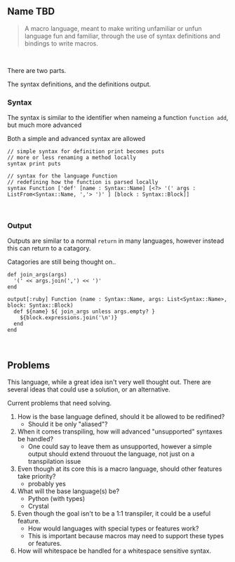 ## Name TBD

> A macro language, meant to make writing unfamiliar or unfun language fun and familiar, through the use of syntax definitions and bindings to write macros.

<!-- removed for not properly reflecting goals, however some of it is a proper goal
> A macro language, only meant to be used as a macro language, with a focus on extending the language itself through macros, essentially creating mini-languages that transpile using the macro language to other languages. 
-->

<br>

There are two parts.

The syntax definitions, and the definitions output.

### Syntax

The syntax is similar to the identifier when nameing a function `function add`, but much more advanced

Both a simple and advanced syntax are allowed
```
// simple syntax for definition print becomes puts
// more or less renaming a method locally
syntax print puts

// syntax for the language Function
// redefining how the function is parsed locally
syntax Function ['def' [name : Syntax::Name] [<?> '(' args : ListFrom<Syntax::Name, ','> ')' ] [block : Syntax::Block]]
```

<br>

### Output

Outputs are similar to a normal `return` in many languages, however instead this can return to a catagory.

Catagories are still being thought on..
```
def join_args(args)
  '(' << args.join(',') << ')'
end

output[:ruby] Function (name : Syntax::Name, args: List<Syntax::Name>, block: Syntax::Block)
  def ${name} ${ join_args unless args.empty? }
    ${block.expressions.join('\n')}
  end
end
``` 

<br>

## Problems

This language, while a great idea isn't very well thought out.
There are several ideas that could use a solution, or an alternative.

Current problems that need solving.

1. How is the base language defined, should it be allowed to be redifined?
    * Should it be only "aliased"?
2. When it comes transpiling, how will advanced "unsupported" syntaxes be handled?
    * One could say to leave them as unsupported, however a simple output should extend throuout the language, not just on a transpilation issue
3. Even though at its core this is a macro language, should other features take priority?
    * probably yes
4. What will the base language(s) be?
    * Python (with types)
    * Crystal
5. Even though the goal isn't to be a 1:1 transpiler, it could be a useful feature.
    * How would languages with special types or features work?
    * This is important because macros may need to support these types or features.
6. How will whitespace be handled for a whitespace sensitive syntax.

